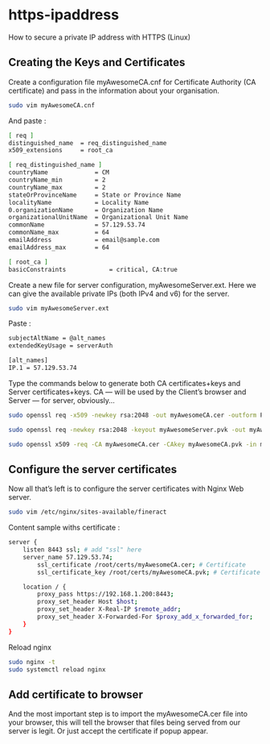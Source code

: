 # https-ipaddress
How to secure a private IP address with HTTPS (Linux)
## Creating the Keys and Certificates
Create a configuration file myAwesomeCA.cnf for Certificate Authority (CA certificate) and pass in the information about your organisation.
```bash
sudo vim myAwesomeCA.cnf
```
And paste :
```bash
[ req ]
distinguished_name  = req_distinguished_name
x509_extensions     = root_ca

[ req_distinguished_name ]
countryName             = CM
countryName_min         = 2
countryName_max         = 2
stateOrProvinceName     = State or Province Name
localityName            = Locality Name
0.organizationName      = Organization Name
organizationalUnitName  = Organizational Unit Name
commonName              = 57.129.53.74
commonName_max          = 64
emailAddress            = email@sample.com
emailAddress_max        = 64

[ root_ca ]
basicConstraints            = critical, CA:true
```
Create a new file for server configuration, myAwesomeServer.ext. Here we can give the available private IPs (both IPv4 and v6) for the server.
```bash
sudo vim myAwesomeServer.ext
```
Paste : 
```bash
subjectAltName = @alt_names
extendedKeyUsage = serverAuth

[alt_names]
IP.1 = 57.129.53.74
```
Type the commands below to generate both CA certificates+keys and Server certificates+keys. CA — will be used by the Client’s browser and Server — for server, obviously…
```bash
sudo openssl req -x509 -newkey rsa:2048 -out myAwesomeCA.cer -outform PEM -keyout myAwesomeCA.pvk -days 10000 -verbose -config myAwesomeCA.cnf -nodes -sha256 -subj "/CN=57.129.53.74"
```
```bash
sudo openssl req -newkey rsa:2048 -keyout myAwesomeServer.pvk -out myAwesomeServer.req -subj /CN=57.129.53.74 -sha256 -nodes
```
```bash
sudo openssl x509 -req -CA myAwesomeCA.cer -CAkey myAwesomeCA.pvk -in myAwesomeServer.req -out myAwesomeServer.cer -days 10000 -extfile myAwesomeServer.ext -sha256 -set_serial 0x1111
```
## Configure the server certificates
Now all that’s left is to configure the server certificates with Nginx Web server.
```bash
sudo vim /etc/nginx/sites-available/fineract
```
Content sample withs certificate :
```bash
server {
    listen 8443 ssl; # add "ssl" here
    server_name 57.129.53.74;
        ssl_certificate /root/certs/myAwesomeCA.cer; # Certificate
        ssl_certificate_key /root/certs/myAwesomeCA.pvk; # Certificate key

    location / {
        proxy_pass https://192.168.1.200:8443;
        proxy_set_header Host $host;
        proxy_set_header X-Real-IP $remote_addr;
        proxy_set_header X-Forwarded-For $proxy_add_x_forwarded_for;
    }
}
```
Reload nginx
```bash
sudo nginx -t
sudo systemctl reload nginx
```
## Add certificate to browser
And the most important step is to import the myAwesomeCA.cer file into your browser, this will tell the browser that files being served from our server is legit.
Or just accept the certificate if popup appear.
